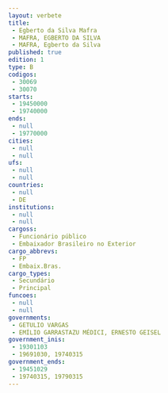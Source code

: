 ```yaml
---
layout: verbete
title:
 - Egberto da Silva Mafra
 - MAFRA, EGBERTO DA SILVA
 - MAFRA, Egberto da Silva
published: true
edition: 1  
type: B
codigos: 
 - 30069
 - 30070
starts: 
 - 19450000
 - 19740000
ends: 
 - null 
 - 19770000
cities: 
 - null 
 - null 
ufs: 
 - null 
 - null 
countries: 
 - null 
 - DE
institutions: 
 - null 
 - null 
cargoss: 
 - Funcionário público
 - Embaixador Brasileiro no Exterior
cargo_abbrevs: 
 - FP
 - Embaix.Bras.
cargo_types: 
 - Secundário
 - Principal
funcoes: 
 - null 
 - null 
governments: 
 - GETULIO VARGAS
 - EMÍLIO GARRASTAZU MÉDICI, ERNESTO GEISEL
government_inis: 
 - 19301103
 - 19691030, 19740315
government_ends: 
 - 19451029
 - 19740315, 19790315
---
```



